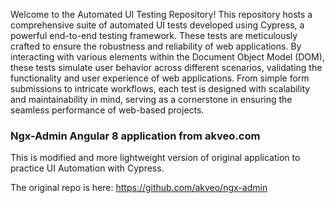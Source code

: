 Welcome to the Automated UI Testing Repository! This repository hosts a comprehensive suite of automated UI tests developed using Cypress, a powerful end-to-end testing framework. These tests are meticulously crafted to ensure the robustness and reliability of web applications. By interacting with various elements within the Document Object Model (DOM), these tests simulate user behavior across different scenarios, validating the functionality and user experience of web applications. From simple form submissions to intricate workflows, each test is designed with scalability and maintainability in mind, serving as a cornerstone in ensuring the seamless performance of web-based projects.


### Ngx-Admin Angular 8 application from akveo.com

This is modified and more lightweight version of original application to practice UI Automation with Cypress.

The original repo is here: https://github.com/akveo/ngx-admin
